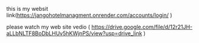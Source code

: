 
this is my websit link(https://jangohotelmanagment.onrender.com/accounts/login/ )

please watch my web site vedio ( https://drive.google.com/file/d/12r21JH-aLLbNLTF8BoDbLHUv5hKWjnPS/view?usp=drive_link )

